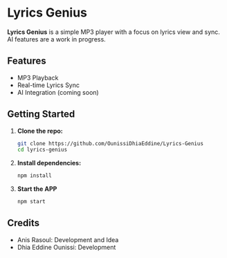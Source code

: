 # Lyrics Genius

**Lyrics Genius** is a simple MP3 player with a focus on lyrics view and sync. AI features are a work in progress.

## Features

- MP3 Playback
- Real-time Lyrics Sync
- AI Integration (coming soon)

## Getting Started

1. **Clone the repo:**
   ```bash
   git clone https://github.com/OunissiDhiaEddine/Lyrics-Genius
   cd lyrics-genius
2. **Install dependencies:**
   ```bash
   npm install
3. **Start the APP**
   ```bash 
   npm start

## Credits

- Anis Rasoul: Development and Idea
- Dhia Eddine Ounissi: Development
